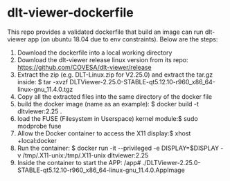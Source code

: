 # dlt-viewer-dockerfile
This repo provides a validated dockerfile that build an image can run dlt-viewer app (on ubuntu 18.04 due to env constraints).
Below are the steps:

1. Download the dockerfile into a local working directory
2. Download the dlt-viewer release linux version from its repo: https://github.com/COVESA/dlt-viewer/release
3. Extract the zip (e.g. DLT-Linux.zip for V2.25.0) and extract the tar.gz inside: $ tar -xvzf DLTViewer-2.25.0-STABLE-qt5.12.10-r960_x86_64-linux-gnu_11.4.0.tgz 
4. Copy all the extracted files into the same directory of the docker file
5. build the docker image (name as an example): $ docker build -t dltviewer:2.25 .
6. load the FUSE (Filesystem in Userspace) kernel module:$ sudo modprobe fuse
7. Allow the Docker container to access the X11 display:$ xhost +local:docker
8. Run the container: $ docker run -it --privileged -e DISPLAY=$DISPLAY -v /tmp/.X11-unix:/tmp/.X11-unix dltviewer:2.25
9. Inside the container to start the APP: /app# ./DLTViewer-2.25.0-STABLE-qt5.12.10-r960_x86_64-linux-gnu_11.4.0.AppImage
 
